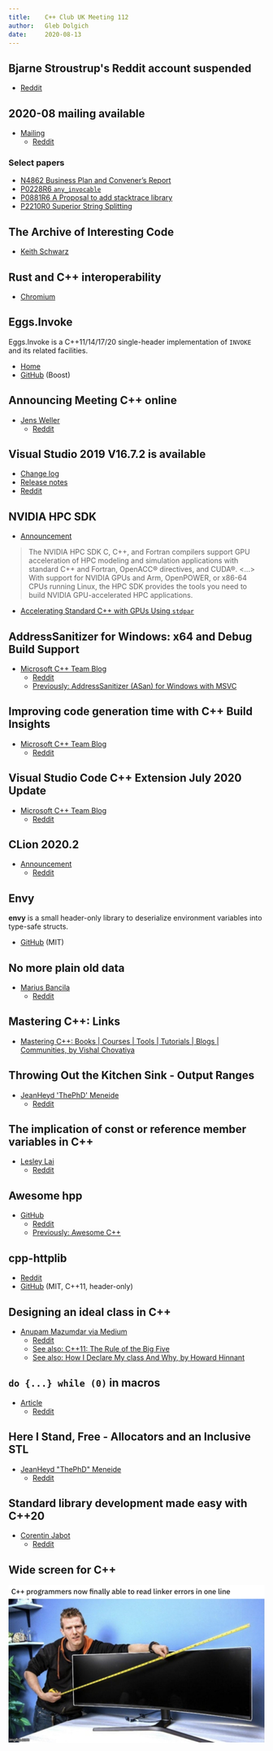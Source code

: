 ```yaml
---
title:    C++ Club UK Meeting 112
author:   Gleb Dolgich
date:     2020-08-13
---
```


## Bjarne Stroustrup's Reddit account suspended

* [Reddit](https://www.reddit.com/r/cpp/comments/ia6u5t/why_has_reddit_suspended_bjarne_stroustrups/)

## 2020-08 mailing available

* [Mailing](https://isocpp.org/blog/2020/08/2020-08-mailing-available)
  * [Reddit](https://www.reddit.com/r/cpp/comments/ig8rdk/202008_mailing_available_standard_c/)

### Select papers

* [N4862 Business Plan and Convener’s Report](https://wg21.link/N4862)
* [P0228R6 `any_invocable`](https://wg21.link/P0228R6)
* [P0881R6 A Proposal to add stacktrace library](https://wg21.link/P0881R6)
* [P2210R0 Superior String Splitting](https://wg21.link/P2210R0)

## The Archive of Interesting Code

* [Keith Schwarz](https://www.keithschwarz.com/interesting/)

## Rust and C++ interoperability

* [Chromium](https://www.chromium.org/Home/chromium-security/memory-safety/rust-and-c-interoperability)

## Eggs.Invoke

Eggs.Invoke is a C++11/14/17/20 single-header implementation of `INVOKE` and its related facilities.

* [Home](https://eggs-cpp.github.io/invoke/)
* [GitHub](https://github.com/eggs-cpp/invoke) (Boost)

## Announcing Meeting C++ online

* [Jens Weller](https://meetingcpp.com/meetingcpp/news/items/Announcing-Meeting-Cpp-online-.html)
  * [Reddit](https://www.reddit.com/r/cpp/comments/idbeyk/announcing_meeting_c_online/)

## Visual Studio 2019 V16.7.2 is available

* [Change log](https://github.com/microsoft/STL/wiki/Changelog#vs-2019-167)
* [Release notes](https://docs.microsoft.com/en-us/visualstudio/releases/2019/release-notes#16.7.2)
* [Reddit](https://www.reddit.com/r/cpp/comments/icabt5/vs_2019_1672_is_now_available/)

## NVIDIA HPC SDK

* [Announcement](https://developer.nvidia.com/hpc-sdk)

> The NVIDIA HPC SDK C, C++, and Fortran compilers support GPU acceleration of HPC modeling and simulation applications with standard C++ and Fortran, OpenACC® directives, and CUDA®. <...> With support for NVIDIA GPUs and Arm, OpenPOWER, or x86-64 CPUs running Linux, the HPC SDK provides the tools you need to build NVIDIA GPU-accelerated HPC applications.

* [Accelerating Standard C++ with GPUs Using `stdpar`](https://developer.nvidia.com/blog/accelerating-standard-c-with-gpus-using-stdpar/)

## AddressSanitizer for Windows: x64 and Debug Build Support

* [Microsoft C++ Team Blog](https://devblogs.microsoft.com/cppblog/asan-for-windows-x64-and-debug-build-support/)
  * [Reddit](https://www.reddit.com/r/cpp/comments/i7iydj/addresssanitizer_for_windows_x64_and_debug_build/)
  * [Previously: AddressSanitizer (ASan) for Windows with MSVC](https://devblogs.microsoft.com/cppblog/addresssanitizer-asan-for-windows-with-msvc/)

## Improving code generation time with C++ Build Insights

* [Microsoft C++ Team Blog](https://devblogs.microsoft.com/cppblog/improving-code-generation-time-with-cpp-build-insights/)
  * [Reddit](https://www.reddit.com/r/cpp/comments/hvi7l8/improving_code_generation_time_with_c_build/)

## Visual Studio Code C++ Extension July 2020 Update

* [Microsoft C++ Team Blog](https://devblogs.microsoft.com/cppblog/visual-studio-code-c-extension-july-2020-update-doxygen-comments-and-logpoints/)
  * [Reddit](https://www.reddit.com/r/cpp/comments/hvc1gw/doxygen_comments_and_logpoints_support_for_vs/)

## CLion 2020.2

* [Announcement](https://blog.jetbrains.com/clion/2020/07/clion-2020-2-makefile-cpp20-doctest/)
  * [Reddit](https://www.reddit.com/r/cpp/comments/i0czrr/clion_20202_makefile_projects_c20_enhanced_code/)

## Envy

**envy** is a small header-only library to deserialize environment variables into type-safe structs.

* [GitHub](https://github.com/p-ranav/envy) (MIT)

## No more plain old data

* [Marius Bancila](https://mariusbancila.ro/blog/2020/08/10/no-more-plain-old-data/)
  * [Reddit](https://www.reddit.com/r/cpp/comments/i8a5xv/no_more_plain_old_data/)

## Mastering C++: Links

* [Mastering C++: Books | Courses | Tools | Tutorials | Blogs | Communities, by Vishal Chovatiya](http://www.vishalchovatiya.com/mastering-c-books-courses-tools-tutorials-blogs-communities/)

## Throwing Out the Kitchen Sink - Output Ranges

* [JeanHeyd 'ThePhD' Meneide](https://thephd.github.io/output-ranges)
  * [Reddit](https://www.reddit.com/r/cpp/comments/iaesk7/throwing_out_the_kitchen_sink_output_ranges/)

## The implication of const or reference member variables in C++

* [Lesley Lai](https://lesleylai.info/en/const-and-reference-member-variables/)
  * [Reddit](https://redd.it/icw0gk)

## Awesome hpp

* [GitHub](https://github.com/p-ranav/awesome-hpp)
  * [Reddit](https://www.reddit.com/r/cpp/comments/icm8g1/awesomehpp_a_curated_list_of_awesome_headeronly_c/)
  * [Previously: Awesome C++](https://github.com/fffaraz/awesome-cpp)

## cpp-httplib

* [Reddit](https://www.reddit.com/r/cpp/comments/igfn33/is_cpphttplib_the_simplesthighestperformance_way/)
* [GitHub](https://github.com/yhirose/cpp-httplib) (MIT, C++11, header-only)

## Designing an ideal class in C++

* [Anupam Mazumdar via Medium](https://medium.com/a-devs-life/designing-an-ideal-class-in-c-d205516c03ab)
  * [Reddit](https://www.reddit.com/r/cpp/comments/icijxj/writing_ideal_class_definition_in_c/)
  * [See also: C++11: The Rule of the Big Five](https://www.feabhas.com/sites/default/files/2016-06/Rule%20of%20the%20Big%20Five.pdf)
  * [See also: How I Declare My class And Why, by Howard Hinnant](https://howardhinnant.github.io/classdecl.html)

## `do {...} while (0)` in macros

* [Article](https://www.pixelstech.net/article/1390482950-do-%7B-%7D-while-%280%29-in-macros)
  * [Reddit](https://www.reddit.com/r/programming/comments/iegmrh/do_while_0_in_macros/)

## Here I Stand, Free - Allocators and an Inclusive STL

* [JeanHeyd "ThePhD" Meneide](https://thephd.github.io/freestanding-noexcept-allocators-vector-memory-hole)
  * [Reddit](https://www.reddit.com/r/cpp/comments/idtnn7/here_i_stand_free_allocators_and_an_inclusive_stl/)

## Standard library development made easy with C++20

* [Corentin Jabot](https://cor3ntin.github.io/posts/tuple/)
  * [Reddit](https://www.reddit.com/r/cpp/comments/ifotxd/standard_library_development_made_easy_with_c20/)

## Wide screen for C++

![](img/wide_screen_linker_errors.png)

